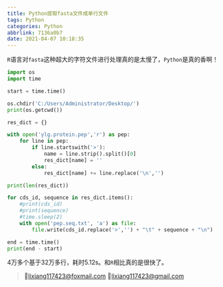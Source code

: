 ```yaml
---
title: Python提取fasta文件成单行文件
tags: Python
categories: Python
abbrlink: 7136a0b7
date: 2021-04-07 10:18:35
---
```


`R`语言对`fasta`这种超大的字符文件进行处理真的是太慢了，`Python`是真的香啊！<!-- more -->

```python
import os
import time

start = time.time()

os.chdir('C:/Users/Administrator/Desktop/')
print(os.getcwd())

res_dict = {}

with open('ylg.protein.pep','r') as pep:
    for line in pep:
        if line.startswith('>'):
            name = line.strip().split()[0]
            res_dict[name] = ''
        else:
            res_dict[name] += line.replace('\n','')

print(len(res_dict))

for cds_id, sequence in res_dict.items():
    #print(cds_id)
    #print(sequence)
    #time.sleep(2)
    with open('pep.seq.txt', 'a') as file:
        file.write(cds_id.replace('>','') + "\t" + sequence + "\n")

end = time.time()
print(end - start)
```

4万多个基于32万多行，耗时5.12s。和`R`相比真的是很快了。

>💌lixiang117423@foxmail.com
>💌lixiang117423@gmail.com